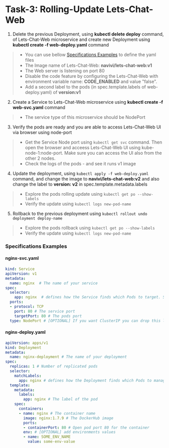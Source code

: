 # Task-3: Rolling-Update Lets-Chat-Web
1. Delete the previous Deployment, using  **kubectl delete deploy** command, of Lets-Chat-Web microservice and create new Deployment using **kubectl create -f web-deploy.yaml** command
  > * You can use bellow [Specifications Examples](#specifications-examples) to define the yaml files
  > * The Image name of Lets-Chat-Web:  **navivi/lets-chat-web:v1**
  > * The Web server is listening on port 80
  > * Disable the code feature by configuring the Lets-Chat-Web with environment variable name: **CODE_ENABLED** and value "false".
  > * Add a second label to the pods (in spec.template.labels of web-deploy.yaml) of **version:v1** 
2. Create a Service to Lets-Chat-Web microservice using **kubectl create -f web-svc.yaml** command
  > * The service type of this microservice should be NodePort
3. Verify the pods are ready and you are able to access Lets-Chat-Web UI via browser using node-port
  > * Get the Service Node port using `kubectl get svc` command. Then open the browser and acceess Lets-Chat-Web UI using kube-node-1:node-port.  Make sure you can access the UI also from the other 2 nodes.
  > * Check the logs of the pods - and see it runs v1 image
4. Update the deployment, using `kubectl apply -f web-deploy.yaml` command, and change the image to **navivi/lets-chat-web:v2** and also change the label to **version: v2** in spec.template.metadata.labels
  > * Explore the pods rolling update using `kubectl get po --show-labels`
  > * Verify the update using `kubectl logs new-pod-name`
5. Rollback to the previous deployment using `kubectl rollout undo deployment deploy-name`
  > * Explore the pods rollback using `kubectl get po --show-labels`
  > * Verify the update using `kubectl logs new-pod-name`

### Specifications Examples
#### nginx-svc.yaml
```yaml
kind: Service
apiVersion: v1
metadata:
  name: nginx  # The name of your service
spec:
  selector:
    app: nginx  # defines how the Service finds which Pods to target. Should match labels defined in the Pod template
  ports:
  - protocol: TCP
    port: 80 # The service port
    targetPort: 80 # The pods port
  type: NodePort # [OPTIONAL] If you want ClusterIP you can drop this line 
```
#### nginx-deploy.yaml
```yaml
apiVersion: apps/v1
kind: Deployment
metadata:
  name: nginx-deployment # The name of your deployment
spec:
  replicas: 1 # Number of replicated pods
  selector:
    matchLabels:
      app: nginx # defines how the Deployment finds which Pods to manage. Should match labels defined in the Pod template
  template:
    metadata:
      labels:
        app: nginx # The label of the pod
    spec:
      containers:
      - name: nginx # The container name
        image: nginx:1.7.9 # The DockerHub image
        ports:
        - containerPort: 80 # Open pod port 80 for the container
        env: # [OPTIONAL] add environments values 
        - name: SOME_ENV_NAME
          value: some-env-value
```
